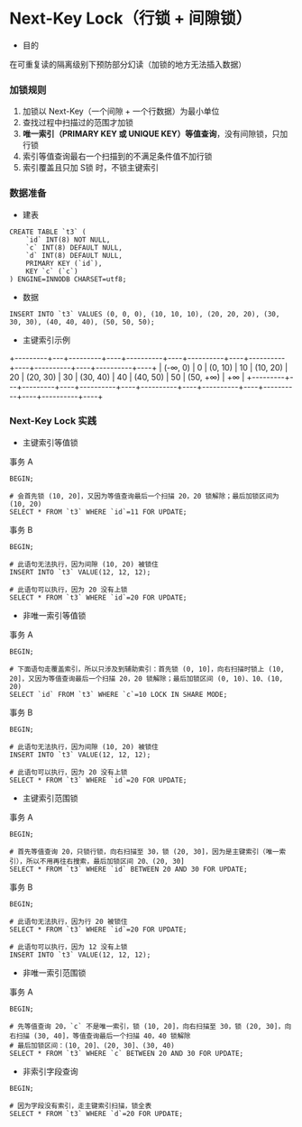 # Next-Key Lock（行锁 + 间隙锁）

* 目的

在可重复读的隔离级别下预防部分幻读（加锁的地方无法插入数据）


### 加锁规则

1. 加锁以 Next-Key（一个间隙 + 一个行数据）为最小单位
2. 查找过程中扫描过的范围才加锁
3. **唯一索引（PRIMARY KEY 或 UNIQUE KEY）等值查询**，没有间隙锁，只加行锁
4. 索引等值查询最右一个扫描到的不满足条件值不加行锁
5. 索引覆盖且只加 S锁 时，不锁主键索引


### 数据准备

* 建表

```mysql
CREATE TABLE `t3` (
    `id` INT(8) NOT NULL,
    `c` INT(8) DEFAULT NULL,
    `d` INT(8) DEFAULT NULL,
    PRIMARY KEY (`id`),
    KEY `c` (`c`)
) ENGINE=INNODB CHARSET=utf8;
```


* 数据

```mysql
INSERT INTO `t3` VALUES (0, 0, 0), (10, 10, 10), (20, 20, 20), (30, 30, 30), (40, 40, 40), (50, 50, 50);
```


* 主键索引示例

+---------+---+---------+----+----------+----+----------+----+----------+----+----------+----+----------+----+
| (-∞, 0) | 0 | (0, 10) | 10 | (10, 20) | 20 | (20, 30) | 30 | (30, 40) | 40 | (40, 50) | 50 | (50, +∞) | +∞ |
+---------+---+---------+----+----------+----+----------+----+----------+----+----------+----+----------+----+


### Next-Key Lock 实践

* 主键索引等值锁

事务 A

```mysql
BEGIN;

# 会首先锁 (10, 20]，又因为等值查询最后一个扫描 20，20 锁解除；最后加锁区间为 (10, 20)
SELECT * FROM `t3` WHERE `id`=11 FOR UPDATE;
```

事务 B

```mysql
BEGIN;

# 此语句无法执行，因为间隙 (10, 20) 被锁住
INSERT INTO `t3` VALUE(12, 12, 12);

# 此语句可以执行，因为 20 没有上锁
SELECT * FROM `t3` WHERE `id`=20 FOR UPDATE;
```


* 非唯一索引等值锁

事务 A

```mysql
BEGIN;

# 下面语句走覆盖索引，所以只涉及到辅助索引：首先锁 (0, 10]，向右扫描时锁上 (10, 20]，又因为等值查询最后一个扫描 20，20 锁解除；最后加锁区间 (0, 10)、10、(10, 20)
SELECT `id` FROM `t3` WHERE `c`=10 LOCK IN SHARE MODE;
```

事务 B

```mysql
BEGIN;

# 此语句无法执行，因为间隙 (10, 20) 被锁住
INSERT INTO `t3` VALUE(12, 12, 12);

# 此语句可以执行，因为 20 没有上锁
SELECT * FROM `t3` WHERE `id`=20 FOR UPDATE;
```


* 主键索引范围锁

事务 A

```mysql
BEGIN;

# 首先等值查询 20，只锁行锁，向右扫描至 30，锁 (20, 30]，因为是主键索引（唯一索引），所以不用再往右搜索，最后加锁区间 20、(20, 30]
SELECT * FROM `t3` WHERE `id` BETWEEN 20 AND 30 FOR UPDATE;
```

事务 B

```mysql
BEGIN;

# 此语句无法执行，因为行 20 被锁住
SELECT * FROM `t3` WHERE `id`=20 FOR UPDATE;

# 此语句可以执行，因为 12 没有上锁
INSERT INTO `t3` VALUE(12, 12, 12);
```


* 非唯一索引范围锁

事务 A
```mysql
BEGIN;

# 先等值查询 20，`c` 不是唯一索引，锁 (10, 20]，向右扫描至 30，锁 (20, 30]，向右扫描 (30, 40]，等值查询最后一个扫描 40，40 锁解除
# 最后加锁区间：(10, 20]、(20, 30]、(30, 40)
SELECT * FROM `t3` WHERE `c` BETWEEN 20 AND 30 FOR UPDATE;
```


* 非索引字段查询

```mysql
BEGIN;

# 因为字段没有索引，走主键索引扫描，锁全表
SELECT * FROM `t3` WHERE `d`=20 FOR UPDATE;
```
